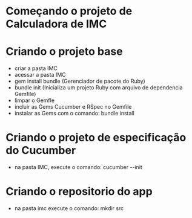 

# Começando o projeto de Calculadora de IMC

# Criando o projeto base

* criar a pasta IMC
* acessar a pasta IMC
* gem install bundle (Gerenciador de pacote do Ruby)
* bundle init (Inicializa um projeto Ruby com arquivo de dependencia Gemfile)
* limpar o Gemfle
* incluir as Gems Cucumber e RSpec no Gemfile
* instalar as Gems com o comando: bundle install

# Criando o projeto de especificação do Cucumber

* na pasta IMC, execute o comando: cucumber --init

# Criando o repositorio do app

* na pasta imc execute o comando: mkdir src


